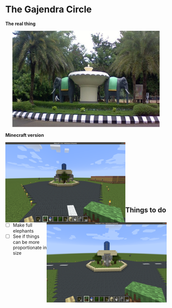 # The Gajendra Circle

**The real thing**

<p align="center">
  <img width="460" height="300" src="images/gc.jpg">
</p>

**Minecraft version**

<img align="left" width="375" height="250" src="images/side.png">
<img align="right" width="375" height="250" src="images/front.png">
<br><br><br><br><br><br><br><br><br><br>

## Things to do

- [ ] Make full elephants
- [ ] See if things can be more proportionate in size
